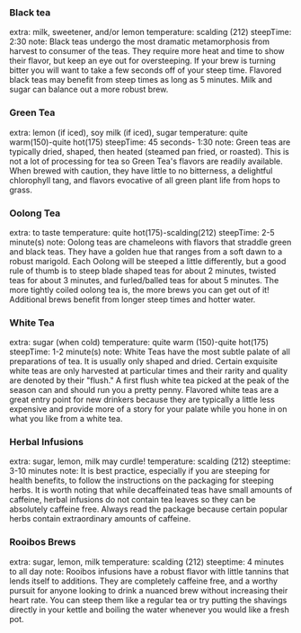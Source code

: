### Black tea

extra: milk, sweetener, and/or lemon
temperature: scalding (212)
steepTime: 2:30
note: Black teas undergo the most dramatic metamorphosis from harvest to consumer of the teas. They require more heat and time to show their flavor, but keep an eye out for oversteeping. If your brew is turning bitter you will want to take a few seconds off of your steep time. Flavored black teas may benefit from steep times as long as 5 minutes. Milk and sugar can balance out a more robust brew.

### Green Tea

extra: lemon (if iced), soy milk (if iced), sugar
temperature: quite warm(150)-quite hot(175)
steepTime: 45 seconds- 1:30
note: Green teas are typically dried, shaped, then heated (steamed pan fried, or roasted). This is not a lot of processing for tea so Green Tea's flavors are readily available. When brewed with caution, they have little to no bitterness, a delightful chlorophyll tang, and flavors evocative of all green plant life from hops to grass.

### Oolong Tea

extra: to taste
temperature: quite hot(175)-scalding(212)
steepTime: 2-5 minute(s)
note: Oolong teas are chameleons with flavors that straddle green and black teas. They have a golden hue that ranges from a soft dawn to a robust marigold. Each Oolong will be steeped a little differently, but a good rule of thumb is to steep blade shaped teas for about 2 minutes, twisted teas for about 3 minutes, and furled/balled teas for about 5 minutes. The more tightly coiled oolong tea is, the more brews you can get out of it! Additional brews benefit from longer steep times and hotter water.

### White Tea

extra: sugar (when cold)
temperature: quite warm (150)-quite hot(175)
steepTime: 1-2 minute(s)
note: White Teas have the most subtle palate of all preparations of tea. It is usually only shaped and dried. Certain exquisite white teas are only harvested at particular times and their rarity and quality are denoted by their "flush." A first flush white tea picked at the peak of the season can and should run you a pretty penny. Flavored white teas are a great entry point for new drinkers because they are typically a little less expensive and provide more of a story for your palate while you hone in on what you like from a white tea.

### Herbal Infusions

extra: sugar, lemon, milk may curdle!
temperature: scalding (212)
steeptime: 3-10 minutes
note: It is best practice, especially if you are steeping for health benefits, to follow the instructions on the packaging for steeping herbs. It is worth noting that while decaffeinated teas have small amounts of caffeine, herbal infusions do not contain tea leaves so they can be absolutely caffeine free. Always read the package because certain popular herbs contain extraordinary amounts of caffeine.

### Rooibos Brews

extra: sugar, lemon, milk
temperature: scalding (212)
steeptime: 4 minutes to all day
note: Rooibos infusions have a robust flavor with little tannins that lends itself to additions. They are completely caffeine free, and a worthy pursuit for anyone looking to drink a nuanced brew without increasing their heart rate. You can steep them like a regular tea or try putting the shavings directly in your kettle and boiling the water whenever you would like a fresh pot.
